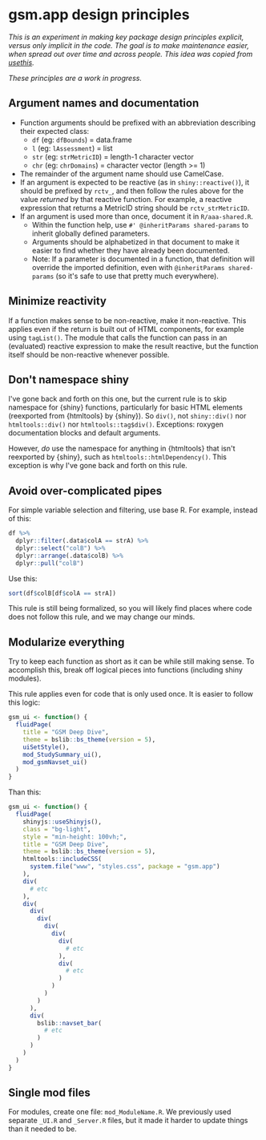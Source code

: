 # gsm.app design principles

*This is an experiment in making key package design principles explicit, versus only implicit in the code. The goal is to make maintenance easier, when spread out over time and across people. This idea was copied from [usethis](https://github.com/r-lib/usethis/blob/main/principles.md).*

*These principles are a work in progress.*

## Argument names and documentation

- Function arguments should be prefixed with an abbreviation describing their expected class:
  - `df` (eg: `dfBounds`) = data.frame
  - `l` (eg: `lAssessment`) = list
  - `str` (eg: `strMetricID`) = length-1 character vector
  - `chr` (eg: `chrDomains`) = character vector (length >= 1)
- The remainder of the argument name should use CamelCase.
- If an argument is expected to be reactive (as in `shiny::reactive()`), it should be prefixed by `rctv_`, and then follow the rules above for the value *returned* by that reactive function. For example, a reactive expression that returns a MetricID string should be `rctv_strMetricID`.
- If an argument is used more than once, document it in `R/aaa-shared.R`.
  - Within the function help, use `#' @inheritParams shared-params` to inherit globally defined parameters.
  - Arguments should be alphabetized in that document to make it easier to find whether they have already been documented.
  - Note: If a parameter is documented in a function, that definition will override the imported definition, even with `@inheritParams shared-params` (so it's safe to use that pretty much everywhere).

## Minimize reactivity

If a function makes sense to be non-reactive, make it non-reactive. This applies even if the return is built out of HTML components, for example using `tagList()`. The module that calls the function can pass in an (evaluated) reactive expression to make the result reactive, but the function itself should be non-reactive whenever possible.

## Don't namespace shiny

I've gone back and forth on this one, but the current rule is to skip namespace for {shiny} functions, particularly for basic HTML elements (reexported from {htmltools} by {shiny}). So `div()`, not `shiny::div()` nor `htmltools::div()` nor `htmltools::tag$div()`. Exceptions: roxygen documentation blocks and default arguments.

However, *do* use the namespace for anything in {htmltools} that isn't reexported by {shiny}, such as `htmltools::htmlDependency()`. This exception is why I've gone back and forth on this rule.

## Avoid over-complicated pipes

For simple variable selection and filtering, use base R. For example, instead of this:

```r
df %>% 
  dplyr::filter(.data$colA == strA) %>% 
  dplyr::select("colB") %>% 
  dplyr::arrange(.data$colB) %>% 
  dplyr::pull("colB")
```

Use this:

```r
sort(df$colB[df$colA == strA])
```

This rule is still being formalized, so you will likely find places where code does not follow this rule, and we may change our minds.

## Modularize everything

Try to keep each function as short as it can be while still making sense. To accomplish this, break off logical pieces into functions (including shiny modules).

This rule applies even for code that is only used once. It is easier to follow this logic:

```r
gsm_ui <- function() {
  fluidPage(
    title = "GSM Deep Dive",
    theme = bslib::bs_theme(version = 5),
    uiSetStyle(),
    mod_StudySummary_ui(),
    mod_gsmNavset_ui()
  )
}
```

Than this:

```r
gsm_ui <- function() {
  fluidPage(
    shinyjs::useShinyjs(),
    class = "bg-light",
    style = "min-height: 100vh;",
    title = "GSM Deep Dive",
    theme = bslib::bs_theme(version = 5),
    htmltools::includeCSS(
      system.file("www", "styles.css", package = "gsm.app")
    ),
    div(
      # etc
    ),
    div(
      div(
        div(
          div(
            div(
              div(
                # etc
              ),
              div(
                # etc
              )
            )
          )
        )
      ),
      div(
        bslib::navset_bar(
          # etc
        )
      )
    )
  )
}
```

## Single mod files

For modules, create one file: `mod_ModuleName.R`. We previously used separate `_UI.R` and `_Server.R` files, but it made it harder to update things than it needed to be.
